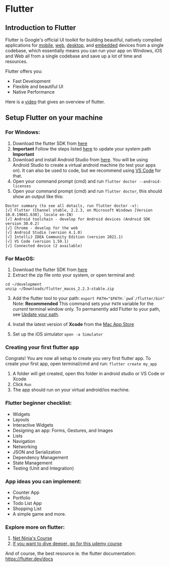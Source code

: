 # Flutter 

## Introduction to Flutter
Flutter is Google's official UI toolkit for building beautiful, natively compiled applications for [mobile](https://flutter.dev/docs), [web](https://flutter.dev/web), [desktop](https://flutter.dev/desktop), and [embedded](https://flutter.dev/embedded) devices from a single codebase, which essentially means you can run your app on Windows, iOS and Web all from a single codebase and save up a lot of time and resources.

Flutter offers you:
 - Fast Development
 - Flexible and beautiful UI
 - Native Performance

Here is a [video](https://www.youtube.com/watch?v=fq4N0hgOWzU) that gives an overview of flutter.


## Setup Flutter on your machine

### For Windows:

 1. Download the flutter SDK from [here](https://storage.googleapis.com/flutter_infra_release/releases/stable/windows/flutter_windows_2.2.3-stable.zip)
 2. **Important** Follow the steps listed [here](https://flutter.dev/docs/get-started/install/windows#update-your-path) to update your system path **Important**
 3. Download and install Android Studio from [here](https://developer.android.com/studio). You will be using Android Studio to create a virtual android machine (to test your apps on). It can also be used to code, but we recommend using [VS Code](https://code.visualstudio.com/) for that.
 4. Open your command prompt (cmd) and run ```flutter doctor --android-licenses```
 5. Open your command prompt (cmd) and run ```flutter doctor```, this should show an output like this: 
 ```
 Doctor summary (to see all details, run flutter doctor -v):
[√] Flutter (Channel stable, 2.2.3, on Microsoft Windows [Version 10.0.19041.630], locale en-IN)
[√] Android toolchain - develop for Android devices (Android SDK version 30.0.2)
[√] Chrome - develop for the web
[√] Android Studio (version 4.1.0)
[√] IntelliJ IDEA Community Edition (version 2021.1)
[√] VS Code (version 1.59.1)
[√] Connected device (2 available)
```


### For MacOS:
1.  Download the flutter SDK from [here](https://storage.googleapis.com/flutter_infra_release/releases/stable/macos/flutter_macos_2.2.3-stable.zip)
2. Extract the zip file onto your system, or open terminal and: 
```
cd ~/development
unzip ~/Downloads/flutter_macos_2.2.3-stable.zip
```

3. Add the flutter tool to your path:
```export PATH="$PATH:`pwd`/flutter/bin"```
Note: **Recommended** This command sets your `PATH` variable for the _current_ terminal window only. To permanently add Flutter to your path, see [Update your path](https://flutter.dev/docs/get-started/install/macos#update-your-path).

4. Install the latest version of **Xcode** from the [Mac App Store](https://apps.apple.com/us/app/xcode/id497799835)
5. Set up the iOS simulator ```open -a Simulator```

### Creating your first flutter app

Congrats! You are now all setup to create you very first flutter app.
To create your first app, open terminal/cmd and run: ```flutter create my_app```
1. A folder will get created, open this folder in android studio or VS Code or Xcode
2. Click ```Run```
3. The app should run on your virtual android/ios machine.


### Flutter beginner checklist:
-   Widgets
-   Layouts
-   Interactive Widgets
-   Designing an app: Forms, Gestures, and Images
-   Lists
-   Navigation
-   Networking
-   JSON and Serialization
-   Dependency Management
-   State Management
-   Testing (Unit and Integration)

### App ideas you can implement:
-   Counter App
-   Portfolio
-   Todo List App
-   Shopping List
-   A simple game and more.


### Explore more on flutter:
1. [Net Ninja's Course](https://www.youtube.com/playlist?list=PL4cUxeGkcC9jLYyp2Aoh6hcWuxFDX6PBJ)
2. [If you want to dive deeper, go for this udemy course](https://www.udemy.com/course/learn-flutter-dart-to-build-ios-android-apps/)

And of course, the best resource ie. the flutter documentation: https://flutter.dev/docs



